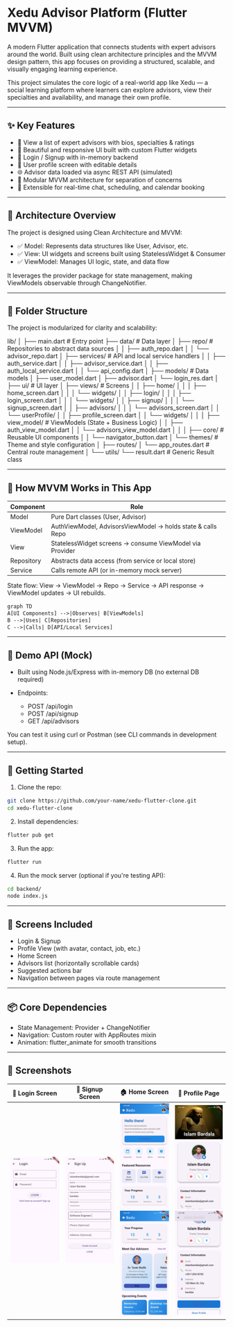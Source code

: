 # Xedu Advisor Platform (Flutter MVVM)

A modern Flutter application that connects students with expert advisors around the world. Built using clean architecture principles and the MVVM design pattern, this app focuses on providing a structured, scalable, and visually engaging learning experience.

This project simulates the core logic of a real-world app like Xedu — a social learning platform where learners can explore advisors, view their specialties and availability, and manage their own profile.

---

## ✨ Key Features

- 🧑 View a list of expert advisors with bios, specialties & ratings
- 📱 Beautiful and responsive UI built with custom Flutter widgets
- 👤 Login / Signup with in-memory backend
- 📃 User profile screen with editable details
- 🌐 Advisor data loaded via async REST API (simulated)
- 🚀 Modular MVVM architecture for separation of concerns
- 🧠 Extensible for real-time chat, scheduling, and calendar booking

---

## 📐 Architecture Overview

The project is designed using Clean Architecture and MVVM:

- ✅ Model: Represents data structures like User, Advisor, etc.
- ✅ View: UI widgets and screens built using StatelessWidget & Consumer
- ✅ ViewModel: Manages UI logic, state, and data flow

It leverages the provider package for state management, making ViewModels observable through ChangeNotifier.

---

## 📁 Folder Structure

The project is modularized for clarity and scalability:

lib/
│
├── main.dart # Entry point
├── data/ # Data layer
│ ├── repo/ # Repositories to abstract data sources
│ │ ├── auth_repo.dart
│ │ └── advisor_repo.dart
│ ├── services/ # API and local service handlers
│ │ ├── auth_service.dart
│ │ ├── advisor_service.dart
│ │ ├── auth_local_service.dart
│ │ └── api_config.dart
│
├── models/ # Data models
│ ├── user_model.dart
│ ├── advisor.dart
│ └── login_res.dart
│
├── ui/ # UI layer
│ ├── views/ # Screens
│ │ ├── home/
│ │ │ ├── home_screen.dart
│ │ │ └── widgets/
│ │ ├── login/
│ │ │ ├── login_screen.dart
│ │ │ └── widgets/
│ │ ├── signup/
│ │ │ └── signup_screen.dart
│ │ ├── advisors/
│ │ │ └── advisors_screen.dart
│ │ └── userProfile/
│ │ ├── profile_screen.dart
│ │ └── widgets/
│ │
│ ├── view_model/ # ViewModels (State + Business Logic)
│ │ ├── auth_view_model.dart
│ │ └── advisors_view_model.dart
│ │
│ ├── core/ # Reusable UI components
│ │ └── navigator_button.dart
│ └── themes/ # Theme and style configuration
│
├── routes/
│ └── app_routes.dart # Central route management
│
└── utils/
└── result.dart # Generic Result<T> class

---

## 🧠 How MVVM Works in This App

| Component  | Role                                                        |
| ---------- | ----------------------------------------------------------- |
| Model      | Pure Dart classes (User, Advisor)                           |
| ViewModel  | AuthViewModel, AdvisorsViewModel → holds state & calls Repo |
| View       | StatelessWidget screens → consume ViewModel via Provider    |
| Repository | Abstracts data access (from service or local store)         |
| Service    | Calls remote API (or in-memory mock server)                 |

State flow: View → ViewModel → Repo → Service → API response → ViewModel updates → UI rebuilds.

```mermaid
graph TD
A[UI Components] -->|Observes| B[ViewModels]
B -->|Uses| C[Repositories]
C -->|Calls| D[API/Local Services]
```

---

## 🧪 Demo API (Mock)

- Built using Node.js/Express with in-memory DB (no external DB required)
- Endpoints:

  - POST /api/login
  - POST /api/signup
  - GET /api/advisors

You can test it using curl or Postman (see CLI commands in development setup).

---

## 🚀 Getting Started

1. Clone the repo:

```bash
git clone https://github.com/your-name/xedu-flutter-clone.git
cd xedu-flutter-clone
```

2. Install dependencies:

```bash
flutter pub get
```

3. Run the app:

```bash
flutter run
```

4. Run the mock server (optional if you're testing API):

```bash
cd backend/
node index.js
```

---

## 📱 Screens Included

- Login & Signup
- Profile View (with avatar, contact, job, etc.)
- Home Screen
- Advisors list (horizontally scrollable cards)
- Suggested actions bar
- Navigation between pages via route management

---

## 📦 Core Dependencies

- State Management: Provider + ChangeNotifier
- Navigation: Custom router with AppRoutes mixin
- Animation: flutter_animate for smooth transitions

---

## 📸 Screenshots

| 🔐 Login Screen                                       | 📝 Signup Screen                                       | 🏠 Home Screen                                                                                                 | 👤 Profile Page                                                                                                      |
| ----------------------------------------------------- | ------------------------------------------------------ | -------------------------------------------------------------------------------------------------------------- | -------------------------------------------------------------------------------------------------------------------- |
| <img src="assets/screenshots/login.jpg" width="200"/> | <img src="assets/screenshots/signup.jpg" width="200"/> | <img src="assets/screenshots/home1.jpg" width="200"/><br><img src="assets/screenshots/home2.jpg" width="200"/> | <img src="assets/screenshots/profile1.jpg" width="200"/><br><img src="assets/screenshots/profile2.jpg" width="200"/> |
